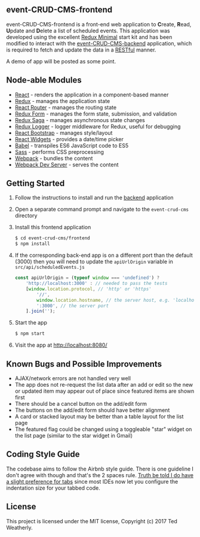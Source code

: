 ## event-CRUD-CMS-frontend ##

event-CRUD-CMS-frontend is a front-end web application to **C**reate, **R**ead, **U**pdate and **D**elete a list of scheduled events.  This application was developed using the excellent [Redux Minimal](https://github.com/catalin-luntraru/redux-minimal) start kit and has been modified to interact with the [event-CRUD-CMS-backend](https://github.com/tw3/event-crud-cms/tree/master/backend) application, which is required to fetch and update the data in a [RESTful](https://en.wikipedia.org/wiki/Representational_state_transfer) manner.

A demo of app will be posted as some point.

## Node-able Modules ##

 - [React](https://github.com/facebook/react) - renders the application in a component-based manner
 - [Redux](https://github.com/reactjs/redux) - manages the application state
 - [React Router](https://github.com/reactjs/react-router) - manages the routing state
 - [Redux Form](https://github.com/erikras/redux-form) - manages the form state, submission, and validation
 - [Redux Saga](https://github.com/redux-saga/redux-saga) - manages asynchronous state changes
 - [Redux Logger](https://github.com/evgenyrodionov/redux-logger) - logger middleware for Redux, useful for debugging
 - [React Bootstrap](https://github.com/react-bootstrap/react-bootstrap) - manages style/layout
 - [React Widgets](https://github.com/jquense/react-widgets) - provides a date/time picker
 - [Babel](https://github.com/babel/babel) - transpiles ES6 JavaScript code to ES5
 - [Sass](https://github.com/sass/node-sass) - performs CSS preprocessing
 - [Webpack](https://github.com/webpack/webpack) - bundles the content
 - [Webpack Dev Server](https://github.com/webpack/webpack-dev-server) - serves the content

## Getting Started ##

 1. Follow the instructions to install and run the [backend](https://github.com/tw3/event-crud-cms/tree/master/backend) application

 2. Open a separate command prompt and navigate to the `event-crud-cms` directory
 
 3. Install this frontend application
 
     ```sh
    $ cd event-crud-cms/frontend
    $ npm install
    ```

 4. If the corresponding back-end app is on a different port than the default (3000) then you will need to update the `apiUrlOrigin` variable in `src/api/scheduledEvents.js`

    ```javascript
    const apiUrlOrigin = (typeof window === 'undefined') ?
    	'http://localhost:3000' : // needed to pass the tests
    	[window.location.protocol, // 'http' or 'https'
    		'//',
    		window.location.hostname, // the server host, e.g. 'localhost'
    		':3000', // the server port
    	].join('');
    ```

 5. Start the app

    ```sh
    $ npm start
    ```

 8. Visit the app at [http://localhost:8080/](http://localhost:8080/)

## Known Bugs and Possible Improvements ##

 - AJAX/network errors are not handled very well
 - The app does not re-request the list data after an add or edit
 so the new or updated item may appear out of place since featured
 items are shown first
 - There should be a cancel button on the add/edit form
 - The buttons on the add/edit form should have better alignment
 - A card or stacked layout may be better than a table layout for
 the list page
 - The featured flag could be changed using a toggleable "star"
 widget on the list page (similar to the star widget in Gmail)

## Coding Style Guide ##

The codebase aims to follow the Airbnb style guide.  There is one guideline
I don't agree with though and that's the 2 spaces rule.  [Truth be told I do
have a slight preference for tabs](https://www.youtube.com/watch?v=SsoOG6ZeyUI)
since most IDEs now  let you configure the indentation size for your tabbed
code.

## License ##

This project is licensed under the MIT license, Copyright (c) 2017 Ted Weatherly.


